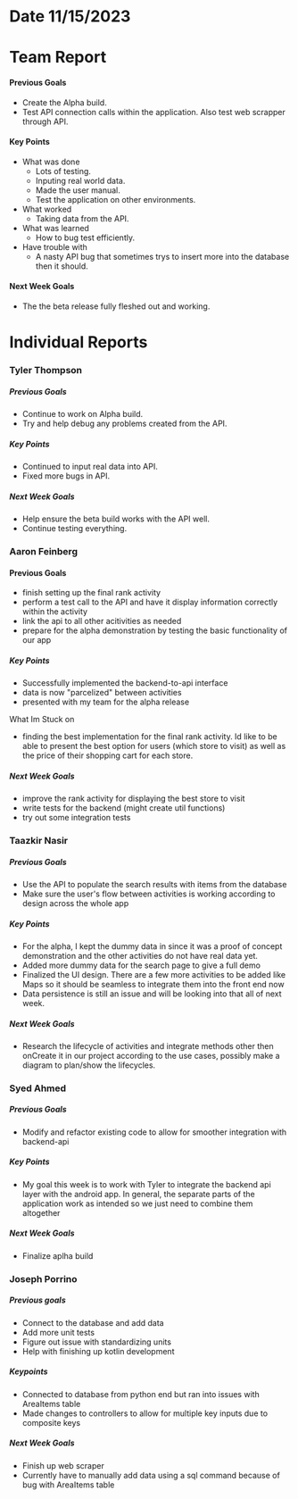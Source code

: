 # Date 11/15/2023
# Team Report

#### Previous Goals
- Create the Alpha build.
- Test API connection calls within the application. Also test web scrapper through API.
#### Key Points
- What was done
  - Lots of testing.
  - Inputing real world data.
  - Made the user manual.
  - Test the application on other environments.
- What worked
  - Taking data from the API.
- What was learned
  - How to bug test efficiently.
- Have trouble with
  - A nasty API bug that sometimes trys to insert more into the database then it should.

#### Next Week Goals
- The the beta release fully fleshed out and working.


# Individual Reports

### Tyler Thompson
##### Previous Goals
- Continue to work on Alpha build.
- Try and help debug any problems created from the API.
##### Key Points
- Continued to input real data into API.
- Fixed more bugs in API.
##### Next Week Goals
- Help ensure the beta build works with the API well.
- Continue testing everything.
  
### Aaron Feinberg
#### Previous Goals
- finish setting up the final rank activity
- perform a test call to the API and have it display information correctly within the activity
- link the api to all other acitivities as needed
- prepare for the alpha demonstration by testing the basic functionality of our app 
  
##### Key Points
- Successfully implemented the backend-to-api interface
- data is now "parcelized" between activities
- presented with my team for the alpha release

What Im Stuck on
- finding the best implementation for the final rank activity. Id like to be able to present the best option for users (which store to visit) as well as the price of their shopping cart for each store. 

##### Next Week Goals
- improve the rank activity for displaying the best store to visit
- write tests for the backend (might create util functions)
- try out some integration tests 

### Taazkir Nasir
##### Previous Goals
- Use the API to populate the search results with items from the database 
- Make sure the user's flow between activities is working according to design across the whole app

##### Key Points
- For the alpha, I kept the dummy data in since it was a proof of concept demonstration and the other activities do not have real data yet. 
- Added more dummy data for the search page to give a full demo
- Finalized the UI design. There are a few more activities to be added like Maps so it should be seamless to integrate them into the front end now
- Data persistence is still an issue and will be looking into that all of next week.
##### Next Week Goals
- Research the lifecycle of activities and integrate methods other then onCreate it in our project according to the use cases, possibly make a diagram to plan/show the lifecycles.

### Syed Ahmed
##### Previous Goals
- Modify and refactor existing code to allow for smoother integration with backend-api

##### Key Points
- My goal this week is to work with Tyler to integrate the backend api layer with the android app. In general, the separate parts of the application work as intended so we just need to combine them altogether

##### Next Week Goals
- Finalize aplha build

### Joseph Porrino
##### Previous goals
- Connect to the database and add data
- Add more unit tests
- Figure out issue with standardizing units
- Help with finishing up kotlin development
##### Keypoints
- Connected to database from python end but ran into issues with AreaItems table
- Made changes to controllers to allow for multiple key inputs due to composite keys
##### Next Week Goals
- Finish up web scraper
- Currently have to manually add data using a sql command because of bug with AreaItems table

